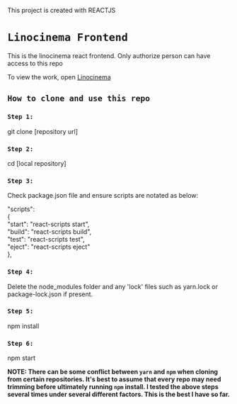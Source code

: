 This project is created with REACTJS 

# `Linocinema Frontend`
This is the linocinema react frontend. Only authorize person can have access to this repo <br />

To view the work, open [Linocinema](https://www.linocinema.com/)

## `How to clone and use this repo`

### `Step 1:`
git clone [repository url]

### `Step 2:`
cd [local repository]

### `Step 3:`
Check package.json file and ensure scripts are notated as below: <br />

"scripts": <br />
{ <br />
    "start": "react-scripts start", <br />
    "build": "react-scripts build", <br />
    "test": "react-scripts test", <br />
    "eject": "react-scripts eject" <br />
},

### `Step 4:`
Delete the node_modules folder and any 'lock' files such as yarn.lock or package-lock.json if present.

### `Step 5:`
npm install

### `Step 6:`
npm start

**NOTE: There can be some conflict between `yarn` and `npm` when cloning from certain repositories. It's best to assume that every repo may need trimming before ultimately running `npm` install. I tested the above steps several times under several different factors. This is the best I have so far.**